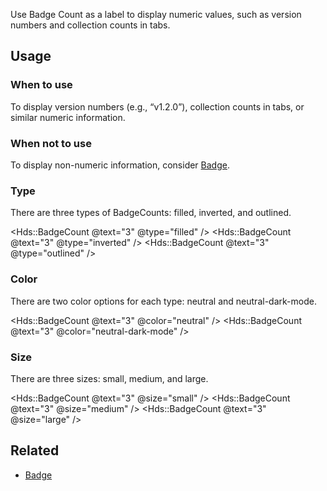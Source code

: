 Use Badge Count as a label to display numeric values, such as version numbers and collection counts in tabs. 

## Usage

### When to use

To display version numbers (e.g., “v1.2.0”), collection counts in tabs, or similar numeric information.

### When not to use

To display non-numeric information, consider [Badge](/components/badge/).

### Type

There are three types of BadgeCounts: filled, inverted, and outlined.

<Hds::BadgeCount @text="3" @type="filled" />
<Hds::BadgeCount @text="3" @type="inverted" />
<Hds::BadgeCount @text="3" @type="outlined" />

### Color

There are two color options for each type: neutral and neutral-dark-mode.

<Hds::BadgeCount @text="3" @color="neutral" />
<Hds::BadgeCount @text="3" @color="neutral-dark-mode" />

### Size

There are three sizes: small, medium, and large.

<Hds::BadgeCount @text="3" @size="small" />
<Hds::BadgeCount @text="3" @size="medium" />
<Hds::BadgeCount @text="3" @size="large" />

## Related

- [Badge](/components/badge/)
